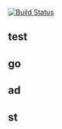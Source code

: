 [![Build Status](https://travis-ci.org/wusthuke/traviscidemo.svg?branch=master)](https://travis-ci.org/wusthuke/traviscidemo)

## test

## go


## ad


## st